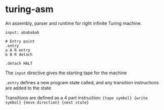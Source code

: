 # turing-asm
An assembly, parser and runtime for right infinite Turing machine.

```
input: abababab

# Entry point
.entry
a A R entry
b B R detach

.detach HALT
```

The `input` directive gives the starting tape for the machine

`.entry` defines a new program state called, and any transition instructions are added to the state

Transitions are defined as a 4 part instruction:
`{tape symbol} {write symbol} {move direction} {next state}`
